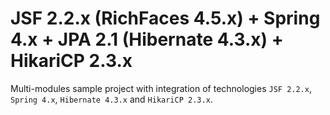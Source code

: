 # JSF 2.2.x (RichFaces 4.5.x) + Spring 4.x + JPA 2.1 (Hibernate 4.3.x) + HikariCP 2.3.x

Multi-modules sample project with integration of technologies `JSF 2.2.x`, `Spring 4.x`, `Hibernate 4.3.x` and `HikariCP 2.3.x`.